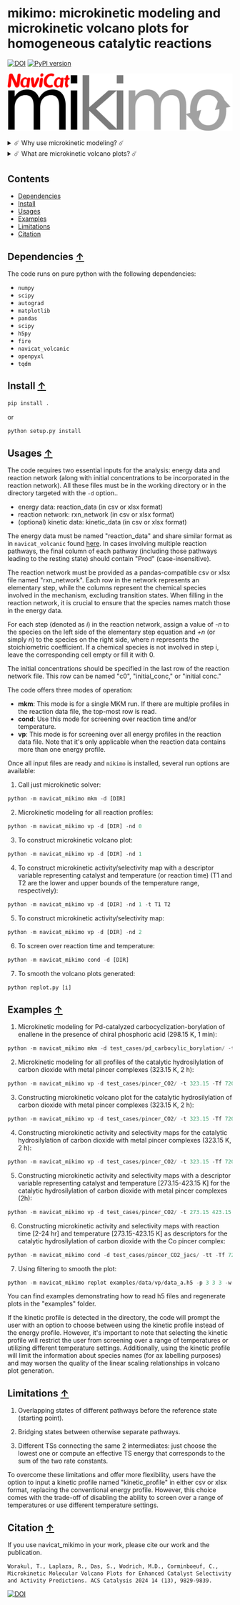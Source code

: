 # mikimo: microkinetic modeling and microkinetic volcano plots for homogeneous catalytic reactions

[![DOI](https://zenodo.org/badge/DOI/10.5281/zenodo.12731466.svg)](https://doi.org/10.5281/zenodo.12731466)
[![PyPI version](https://badge.fury.io/py/navicat_mikimo.svg)](https://pypi.org/project/navicat-mikimo/)

![workflow](./images/logo.png)

<details>
    <summary style="cursor: pointer;">
        ☄️ Why use microkinetic modeling? ☄️
    </summary>
    <p>
        <li>Elegant way to deal with complex reaction pathway thermodynamics and kinetics.</li>
        <li>Accounts for reaction conditions: temperature effects, concentration effects, reaction time, etc.
    </p>
</details>


<details>
    <summary style="cursor: pointer;">
        ☄️ What are microkinetic volcano plots? ☄️
    </summary>
    <p>
        <li>Volcano plot: diagrams that show the activity (or selectivity) of catalysts plotted against a descriptor variable that identifies a specific catalyst. Based on linear free energy scaling relationships. </li>
        <li>Microkinetic volcano plot: volcano plots in which the activity/selectivity is expressed as the final product concentration, or a ratio of concentrations, after a given time.
    </p>
</details>

## Contents 
* [Dependencies](#dependencies-)
* [Install](#install-)
* [Usages](#usages-)
* [Examples](#examples-)
* [Limitations](#limitations-)
* [Citation](#citation-)


## Dependencies [↑](#dependencies)
The code runs on pure python with the following dependencies: 
- `numpy`
- `scipy`
- `autograd`
- `matplotlib`
- `pandas`
- `scipy`
- `h5py`
- `fire`
- `navicat_volcanic`
- `openpyxl`
- `tqdm` 

## Install [↑](#install)

```python
pip install .
```

or 

```python
python setup.py install
```

## Usages [↑](#usages)

The code requires two essential inputs for the analysis: energy data and reaction network (along with initial concentrations to be incorporated in the reaction network). All these files must be in the working directory or in the directory targeted with the `-d` option..

- energy data: reaction_data (in csv or xlsx format)
- reaction network: rxn_network (in csv or xlsx format)
- (optional) kinetic data: kinetic_data (in csv or xlsx format)


The energy data must be named "reaction_data" and share similar format as in `navicat_volcanic` found [here](https://raw.githubusercontent.com/lcmd-epfl/volcanic). In cases involving multiple reaction pathways, the final column of each pathway (including those pathways leading to the resting state) should contain "Prod" (case-insensitive).

The reaction network must be provided as a pandas-compatible csv or xlsx file named "rxn_network". Each row in the network represents an elementary step, while the columns represent the chemical species involved in the mechanism, excluding transition states. When filling in the reaction network, it is crucial to ensure that the species names match those in the energy data.

For each step (denoted as *i*) in the reaction network, assign a value of *-n* to the species on the left side of the elementary step equation and *+n* (or simply *n*) to the species on the right side, where *n* represents the stoichiometric coefficient. If a chemical species is not involved in step i, leave the corresponding cell empty or fill it with 0.

The initial concentrations should be specified in the last row of the reaction network file. This row can be named "c0", "initial_conc," or "initial conc." 


The code offers three modes of operation:

- **mkm**: This mode is for a single MKM run. If there are multiple profiles in the reaction data file, the top-most row is read. 
- **cond**: Use this mode for screening over reaction time and/or temperature.
- **vp**: This mode is for screening over all energy profiles in the reaction data file. Note that it's only applicable when the reaction data contains more than one energy profile.

Once all input files are ready and `mikimo` is installed, several run options are available:

1. Call just microkinetic solver:
```python
python -m navicat_mikimo mkm -d [DIR]
```
2. Microkinetic modeling for all reaction profiles:
```python
python -m navicat_mikimo vp -d [DIR] -nd 0
```

3. To construct microkinetic volcano plot:
```python
python -m navicat_mikimo vp -d [DIR] -nd 1
```

4. To construct microkinetic activity/selectivity map with a descriptor variable representing catalyst and temperature (or reaction time) (T1 and T2 are the lower and upper bounds of the temperature range, respectively):
```python
python -m navicat_mikimo vp -d [DIR] -nd 1 -t T1 T2
```

5. To construct microkinetic activity/selectivity map:
```python
python -m navicat_mikimo vp -d [DIR] -nd 2
```

6. To screen over reaction time and temperature:
```python
python -m navicat_mikimo cond -d [DIR] 
```

7. To smooth the volcano plots generated: 
```python
python replot.py [i]
```

## Examples [↑](#examples)

1. Microkinetic modeling for Pd-catalyzed carbocyclization-borylation of enallene in the presence of chiral phosphoric acid (298.15 K, 1 min): 
```python
python -m navicat_mikimo mkm -d test_cases/pd_carbocylic_borylation/ -t 298.15 -Tf 60
```

2. Microkinetic modeling for all profiles of the catalytic hydrosilylation of carbon dioxide with metal pincer complexes (323.15 K, 2 h):
```python
python -m navicat_mikimo vp -d test_cases/pincer_CO2/ -t 323.15 -Tf 7200 -nd 0
```

3. Constructing microkinetic volcano plot for the catalytic hydrosilylation of carbon dioxide with metal pincer complexes (323.15 K, 2 h):
```python
python -m navicat_mikimo vp -d test_cases/pincer_CO2/ -t 323.15 -Tf 7200 -nd 1 -ncore 24
```

4. Constructing microkinetic activity and selectivity maps for the catalytic hydrosilylation of carbon dioxide with metal pincer complexes (323.15 K, 2 h):
```python
python -m navicat_mikimo vp -d test_cases/pincer_CO2/ -t 323.15 -Tf 7200 -nd 2 -ncore 24
```

5. Constructing microkinetic activity and selectivity maps with a descriptor variable representing catalyst and temperature [273.15-423.15 K] for the catalytic hydrosilylation of carbon dioxide with metal pincer complexes (2h):
```python
python -m navicat_mikimo vp -d test_cases/pincer_CO2/ -t 273.15 423.15 -Tf 7200 -nd 1 -ncore 24
```

6. Constructing microkinetic activity and selectivity maps with reaction time [2-24 hr] and temperature [273.15-423.15 K] as descriptors for the catalytic hydrosilylation of carbon dioxide with the Co pincer complex:

```python
python -m navicat_mikimo cond -d test_cases/pincer_CO2_jacs/ -tt -Tf 7200 86400 -t 273.15 423.15 -ncore 24
```

7. Using filtering to smooth the plot:

```python
python -m navicat_mikimo replot examples/data/vp/data_a.h5 -p 3 3 3 -w 20 20 20
```

You can find examples demonstrating how to read h5 files and regenerate plots in the "examples" folder.

If the kinetic profile is detected in the directory, the code will prompt the user with an option to choose between using the kinetic profile instead of the energy profile. However, it's important to note that selecting the kinetic profile will restrict the user from screening over a range of temperatures or utilizing different temperature settings. Additionally, using the kinetic profile will limit the information about species names (for ax labelling purposes) and may worsen the quality of the linear scaling relationships in volcano plot generation.

## Limitations [↑](#limitations)

1. Overlapping states of different pathways before the reference state (starting point).

2. Bridging states between otherwise separate pathways.

3. Different TSs connecting the same 2 intermediates: just choose the lowest one or compute an effective TS energy that corresponds to the sum of the two rate constants.

To overcome these limitations and offer more flexibility, users have the option to input a kinetic profile named "kinetic_profile" in either csv or xlsx format, replacing the conventional energy profile. However, this choice comes with the trade-off of disabling the ability to screen over a range of temperatures or use different temperature settings.

## Citation [↑](#citation)

If you use navicat_mikimo in your work, please cite our work and the publication.

```
Worakul, T., Laplaza, R., Das, S., Wodrich, M.D., Corminboeuf, C., Microkinetic Molecular Volcano Plots for Enhanced Catalyst Selectivity and Activity Predictions. ACS Catalysis 2024 14 (13), 9829-9839. 
```
[![DOI](https://img.shields.io/badge/DOI-10.1021/acscatal.4c01175-red)](https://pubs.acs.org/doi/10.1021/acscatal.4c01175)

